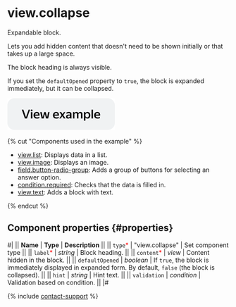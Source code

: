 # view.collapse

Expandable block.

Lets you add hidden content that doesn't need to be shown initially or that takes up a large space.

The block heading is always visible.

If you set the `defaultOpened` property to `true`, the block is expanded immediately, but it can be collapsed.

[![](../_images/buttons/view-example.svg)](https://ya.cc/t/gDyH9YSJ45ubZd)

{% cut "Components used in the example" %}

- [view.list](view.list.md): Displays data in a list.
- [view.image](view.image.md): Displays an image.
- [field.button-radio-group](field.button-radio-group.md): Adds a group of buttons for selecting an answer option.
- [condition.required](condition.required.md): Checks that the data is filled in.
- [view.text](view.text.md): Adds a block with text. 

{% endcut %}


## Component properties {#properties}

#|
|| **Name** | **Type** | **Description** ||
|| `type`<span style="color: red">\*</span> | "view.collapse" | Set component type ||
|| `label`<span style="color: red">\*</span> | _string_ | Block heading. ||
|| `content`<span style="color: red">\*</span> | _view_ | Content hidden in the block. ||
|| `defaultOpened` | _boolean_ | If `true`, the block is immediately displayed in expanded form. By default, `false` (the block is collapsed). ||
|| `hint` | _string_ | Hint text. ||
|| `validation` | _condition_ | Validation based on condition. ||
|#

{% include [contact-support](../_includes/contact-support.md) %}
